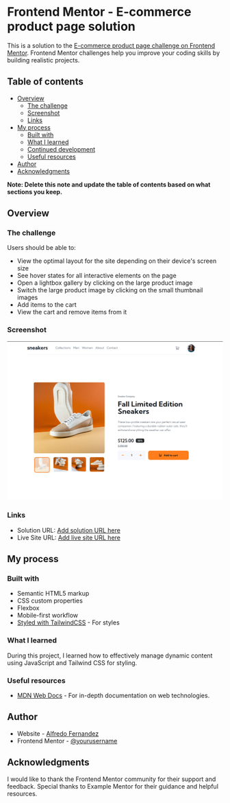 # Frontend Mentor - E-commerce product page solution

This is a solution to the [E-commerce product page challenge on Frontend Mentor](https://www.frontendmentor.io/challenges/ecommerce-product-page-UPsZ9MJp6). Frontend Mentor challenges help you improve your coding skills by building realistic projects.

## Table of contents

- [Overview](#overview)
  - [The challenge](#the-challenge)
  - [Screenshot](#screenshot)
  - [Links](#links)
- [My process](#my-process)
  - [Built with](#built-with)
  - [What I learned](#what-i-learned)
  - [Continued development](#continued-development)
  - [Useful resources](#useful-resources)
- [Author](#author)
- [Acknowledgments](#acknowledgments)

**Note: Delete this note and update the table of contents based on what sections you keep.**

## Overview

### The challenge

Users should be able to:

- View the optimal layout for the site depending on their device's screen size
- See hover states for all interactive elements on the page
- Open a lightbox gallery by clicking on the large product image
- Switch the large product image by clicking on the small thumbnail images
- Add items to the cart
- View the cart and remove items from it

### Screenshot

![](./images//screenshot.png)

### Links

- Solution URL: [Add solution URL here](https://your-solution-url.com)
- Live Site URL: [Add live site URL here](https://your-live-site-url.com)

## My process

### Built with

- Semantic HTML5 markup
- CSS custom properties
- Flexbox
- Mobile-first workflow
- [Styled with TailwindCSS](https://tailwindcss.com/) - For styles

### What I learned

During this project, I learned how to effectively manage dynamic content using JavaScript and Tailwind CSS for styling.

### Useful resources

- [MDN Web Docs](https://developer.mozilla.org/en-US/) - For in-depth documentation on web technologies.

## Author

- Website - [Alfredo Fernandez](https://fernandezalfredo.com)
- Frontend Mentor - [@yourusername](https://www.frontendmentor.io/profile/addier94)

## Acknowledgments

I would like to thank the Frontend Mentor community for their support and feedback. Special thanks to Example Mentor for their guidance and helpful resources.
